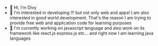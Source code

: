 - 👋 Hi, I’m Divy
- 👀 I'm interested in developing !!! but not only web and apps! I am also interested in good world development. That's the reason I am trying to provide free web and application code for learning purposes 
- 🌱 I'm currently working on javascript language and also work on its framework like react.js express.js etc... and right now I am learning java languages 
<!---
Divy0007/Divy0007 is a ✨ special ✨ repository because its `README.md` (this file) appears on your GitHub profile.
You can click the Preview link to take a look at your changes.
--->
